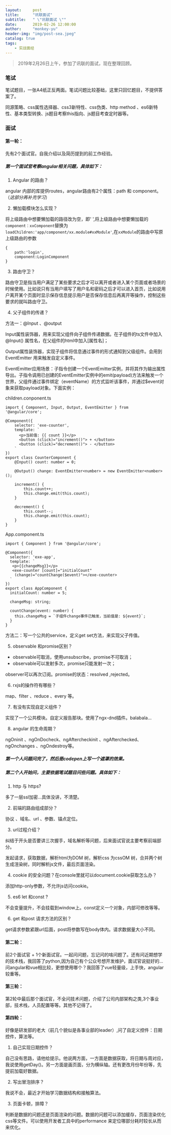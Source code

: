 ```yaml
---
layout:     post
title:      "讯联面试"
subtitle:   " \"讯联面试 \""
date:       2019-02-26 12:00:00
author:     "monkey-yu"
header-img: "img/post-sea.jpeg"
catalog: true
tags:
    - 实战面经
---
```

> 2019年2月26日上午，参加了讯联的面试，现在整理回顾。

### 笔试

笔试题目，一张A4纸正反两面。笔试问题比较基础，这里只回忆题目，不提供答案了。

同源策略、css属性选择器、css3新特性、css伪类、http method 、es6新特性、基本类型转换、js题目考察this指向、js题目考查定时器等。

### 面试

#### 第一轮：

先有2个面试官。自我介绍以及简历提到的前工作经验。

##### 第一个面试官考察angular相关问题，具体如下：

1. Angular 的路由？

angular 内部的库提供routes，angular路由有2个属性：path 和 component。（*这部分再补充学习*）

2. 懒加载模块怎么实现？

将上级路由中想要懒加载的路径改为空，即' ',将上级路由中想要懒加载的`component：xxComponent`替换为`loadChildren:'app/component/xx.module#xxModule'`,在`xxModule`的路由中写原上级路由的参数

```
{
    path:'login',
    component:LoginComponent
}
```

3. 路由守卫？

路由守卫是指当用户满足了某些要求之后才可以离开或者进入某个页面或者场景的时候使用。比如说只有当用户填写了用户名和密码之后才可以进入首页，比如说用户离开某个页面时显示保存信息提示用户是否保存信息后再离开等操作，控制这些要求的就叫路由守卫。

4. 父子组件的传递？

方法一：@Input 、@output

Input属性装饰器，用来实现父组件向子组件传递数据。在子组件的ts文件中加入@Input() 属性名，在父组件的html中加入[属性名]；

Output属性装饰器，实现子组件将信息通过事件的形式通知到父级组件。会用到EventEmitter 用来触发自定义事件。

EventEmitter应用场景：子指令创建一个EventEmitter实例，并将其作为输出属性导出。子指令调用已创建的EventEmitter实例中的emit(payload)方法来触发一个世界，父组件通过事件绑定（eventName）的方式监听该事件，并通过$event对象来获取payload对象。下面实例：

children.conponent.ts

```
import { Component, Input, Output, EventEmitter } from '@angular/core';

@Component({
    selector: 'exe-counter',
    template: `
      <p>当前值: {{ count }}</p>
      <button (click)="increment()"> + </button>
      <button (click)="decrement()"> - </button>
    `
})
export class CounterComponent {
    @Input() count: number = 0;

    @Output() change: EventEmitter<number> = new EventEmitter<number>();

    increment() {
        this.count++;
        this.change.emit(this.count);
    }

    decrement() {
        this.count--;
        this.change.emit(this.count);
    }
}
```

App.component.ts

```
import { Component } from '@angular/core';

@Component({
  selector: 'exe-app',
  template: `
   <p>{{changeMsg}}</p> 
   <exe-counter [count]="initialCount" 
    (change)="countChange($event)"></exe-counter>
  `
})
export class AppComponent {
  initialCount: number = 5;

  changeMsg: string;

  countChange(event: number) {
    this.changeMsg = `子组件change事件已触发，当前值是: ${event}`;
  }
}
```

方法二：写一个公共的service，定义get set方法，来实现父子传值。

5. observable 和promise区别？

- observable可取消，使用unsubscribe，promise不可取消；
- observable可以发射多次，promise只能发射一次；

observer可以再次订阅。promise的状态：resolved ,rejected。

6. rxjs的操作符有哪些？

map、filter 、reduce 、every 等。

7. 有没有实现自定义组件？

实现了一个公共模块。自定义报告那块。使用了ngx-dnd插件。balabala...

8. angular 的生命周期？

ngOninit 、ngOnDocheck、ngAftercheckinit 、ngAfterchecked、ngOnchanges 、ngOndestroy等。

##### 第一个人问题问完了，然后是codepen上写一个**遮罩的效果。**

##### 第二个人开始问，主要依据笔试题目问些问题。具体如下：

1. http 与 https?

多了一层ssl加密…具体没讲，不清楚。

2. 前端的路由组成部分？

协议 、域名、url 、参数、锚点定位。

3. url过程介绍？

纠结于开头是否要讲三次握手，域名解析等问题，后来面试官说主要考察前端部分。

发起请求，获取数据，解析html为DOM 树，解析css 为cssOM 树，合并两个树生成渲染树，同时解析js文件，最后页面渲染。

4. cookie 的安全问题？在console里就可以document.cookie获取怎么办？

添加http-only参数，不允许js访问cookie。

5. es6 let 和const ?

不会变量提升，不会挂载到window上。const定义一个对象，内部可修改等等。

6. get 和post 请求方法的区别？

get请求参数紧跟url后面，post将参数写在body体内。请求数据量大小不同。

#### 第二轮：

前2个面试官 + 1个新面试官。一起问问题，忘记问的啥问题了。还有问近期想学的技术栈，我回答了python,因为自己有个公众号想开发维护，面试官说挺好的…问angular和vue相比较，更想使用哪个？我回答了vue轻量级，上手快，angular较重等。

#### 第三轮：

第2轮中最后那个面试官，不全问技术问题，介绍了公司内部架构之类,3个事业部，技术栈，人员配置等等。其他不记得了。

#### 第四轮：

好像是研发部的老大（前几个貌似是各事业部的leader）,问了自定义控件：日期控件，算法等。

1. 自己实现日期控件？

自己没有思路，请他给提示。他说两方面，一方面是数据获取，将日期与周对应，我说使用getDay()。另一方面是画页面，分为横纵轴。还有更改月份年份等，先提前加载好数据。

2. 写出冒泡排序？

我说不会，最近才开始学习数据结构和接触算法。

3. 页面卡顿，排障？

判断是数据的问题还是页面渲染的问题。数据的问题可以添加缓存，页面渲染优化css等文件。可以使用开发者工具中的performance 来定位哪部分耗时较长从而来优化。